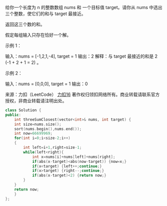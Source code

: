给你一个长度为 n 的整数数组 nums 和 一个目标值 target。请你从 nums 中选出三个整数，使它们的和与 target 最接近。

返回这三个数的和。

假定每组输入只存在恰好一个解。

 

示例 1：

输入：nums = [-1,2,1,-4], target = 1
输出：2
解释：与 target 最接近的和是 2 (-1 + 2 + 1 = 2) 。

示例 2：

输入：nums = [0,0,0], target = 1
输出：0

来源：力扣（LeetCode）
[力扣16](https://leetcode.cn/problems/3sum-closest)
著作权归领扣网络所有。商业转载请联系官方授权，非商业转载请注明出处。


```c++
class Solution {
public:
    int threeSumClosest(vector<int>& nums, int target) {
    int size=nums.size();
    sort(nums.begin(),nums.end()); 
    int now=66699969;
    for(int i=0;i<size-2;i++)
    {
        int left=i+1,right=size-1;
        while(left<right){
            int x=nums[i]+nums[left]+nums[right];
            if(abs(x-target)<abs(now-target)) {now=x;}
            if(x<target) {left++;continue;}
            if(x>target) {right--;continue;}
            if(abs(x-target)<2) {return now;}
        }
    }
    return now;
    }
};
```
